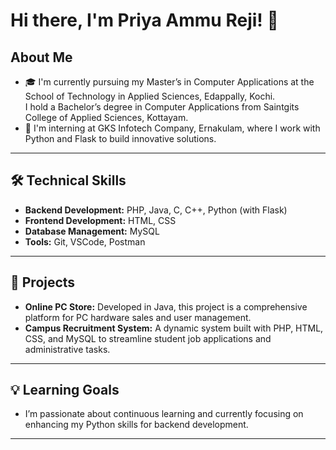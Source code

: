 # Hi there, I'm Priya Ammu Reji! 👋  

## About Me  

- 🎓 I'm currently pursuing my Master’s in Computer Applications at the School of Technology in Applied Sciences, Edappally, Kochi.  
  I hold a Bachelor’s degree in Computer Applications from Saintgits College of Applied Sciences, Kottayam.  
- 💼 I'm interning at GKS Infotech Company, Ernakulam, where I work with Python and Flask to build innovative solutions.  

---

## 🛠️ Technical Skills  

- **Backend Development:** PHP, Java, C, C++, Python (with Flask)  
- **Frontend Development:** HTML, CSS  
- **Database Management:** MySQL  
- **Tools:** Git, VSCode, Postman  

---

## 🚀 Projects  

- **Online PC Store:** Developed in Java, this project is a comprehensive platform for PC hardware sales and user management.  
- **Campus Recruitment System:** A dynamic system built with PHP, HTML, CSS, and MySQL to streamline student job applications and administrative tasks.  

---

## 💡 Learning Goals  

- I’m passionate about continuous learning and currently focusing on enhancing my Python skills for backend development.  

---
